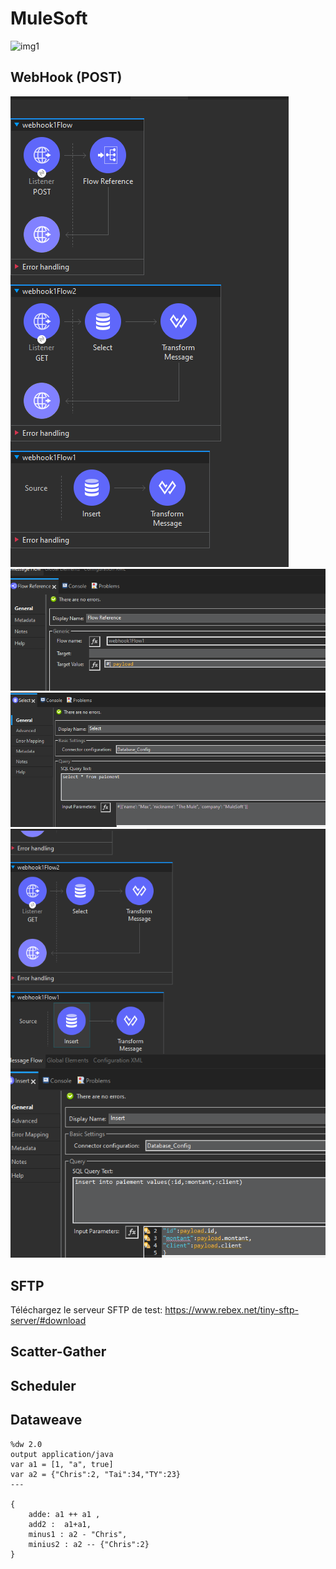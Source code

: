 # MuleSoft
![img1](https://images-wixmp-ed30a86b8c4ca887773594c2.wixmp.com/f/9b90ee31-1312-4cdf-8499-33771e8f37c3/deu5k00-107f9aa5-00c5-45bb-b52b-a61f96c0d93d.jpg/v1/fill/w_1280,h_931,q_75,strp/shrek_and_donkey_in_the_loud_house_style_by_benny49_deu5k00-fullview.jpg?token=eyJ0eXAiOiJKV1QiLCJhbGciOiJIUzI1NiJ9.eyJzdWIiOiJ1cm46YXBwOjdlMGQxODg5ODIyNjQzNzNhNWYwZDQxNWVhMGQyNmUwIiwiaXNzIjoidXJuOmFwcDo3ZTBkMTg4OTgyMjY0MzczYTVmMGQ0MTVlYTBkMjZlMCIsIm9iaiI6W1t7ImhlaWdodCI6Ijw9OTMxIiwicGF0aCI6IlwvZlwvOWI5MGVlMzEtMTMxMi00Y2RmLTg0OTktMzM3NzFlOGYzN2MzXC9kZXU1azAwLTEwN2Y5YWE1LTAwYzUtNDViYi1iNTJiLWE2MWY5NmMwZDkzZC5qcGciLCJ3aWR0aCI6Ijw9MTI4MCJ9XV0sImF1ZCI6WyJ1cm46c2VydmljZTppbWFnZS5vcGVyYXRpb25zIl19.VTpDsPT3tuo3JjEFFVdHB-khVfypbp7BIGGtq2dhqVE)



## WebHook (POST)
![img2](./images/image.png)
![img3](./images/image1.png)
![img4](./images/image-1.png)
![img5](./images/image-2.png)

## SFTP
Téléchargez le serveur SFTP de test:
https://www.rebex.net/tiny-sftp-server/#download

## Scatter-Gather

## Scheduler

## Dataweave
```dw
%dw 2.0
output application/java
var a1 = [1, "a", true]
var a2 = {"Chris":2, "Tai":34,"TY":23}
---

{
	adde: a1 ++ a1 ,
	add2 :  a1+a1,
	minus1 : a2 - "Chris",
	minius2 : a2 -- {"Chris":2}
}
```
